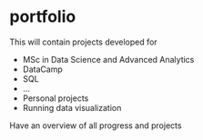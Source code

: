 # portfolio


This will contain projects developed for
- MSc in Data Science and Advanced Analytics
- DataCamp
-   SQL
-   ...
- Personal projects
-   Running data visualization

Have an overview of all progress and projects
